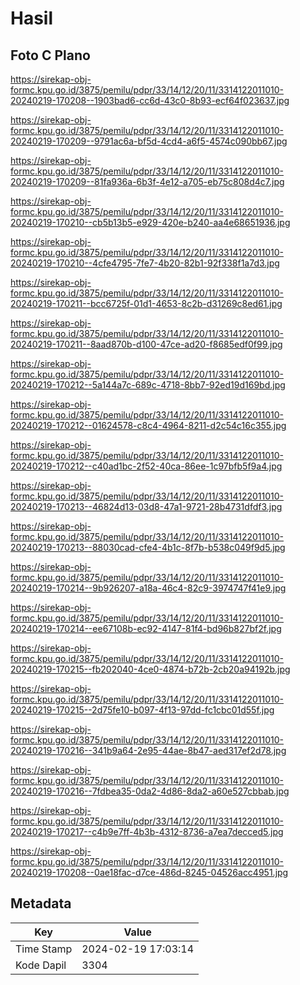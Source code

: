 # Hasil

## Foto C Plano

https://sirekap-obj-formc.kpu.go.id/3875/pemilu/pdpr/33/14/12/20/11/3314122011010-20240219-170208--1903bad6-cc6d-43c0-8b93-ecf64f023637.jpg

https://sirekap-obj-formc.kpu.go.id/3875/pemilu/pdpr/33/14/12/20/11/3314122011010-20240219-170209--9791ac6a-bf5d-4cd4-a6f5-4574c090bb67.jpg

https://sirekap-obj-formc.kpu.go.id/3875/pemilu/pdpr/33/14/12/20/11/3314122011010-20240219-170209--81fa936a-6b3f-4e12-a705-eb75c808d4c7.jpg

https://sirekap-obj-formc.kpu.go.id/3875/pemilu/pdpr/33/14/12/20/11/3314122011010-20240219-170210--cb5b13b5-e929-420e-b240-aa4e68651936.jpg

https://sirekap-obj-formc.kpu.go.id/3875/pemilu/pdpr/33/14/12/20/11/3314122011010-20240219-170210--4cfe4795-7fe7-4b20-82b1-92f338f1a7d3.jpg

https://sirekap-obj-formc.kpu.go.id/3875/pemilu/pdpr/33/14/12/20/11/3314122011010-20240219-170211--bcc6725f-01d1-4653-8c2b-d31269c8ed61.jpg

https://sirekap-obj-formc.kpu.go.id/3875/pemilu/pdpr/33/14/12/20/11/3314122011010-20240219-170211--8aad870b-d100-47ce-ad20-f8685edf0f99.jpg

https://sirekap-obj-formc.kpu.go.id/3875/pemilu/pdpr/33/14/12/20/11/3314122011010-20240219-170212--5a144a7c-689c-4718-8bb7-92ed19d169bd.jpg

https://sirekap-obj-formc.kpu.go.id/3875/pemilu/pdpr/33/14/12/20/11/3314122011010-20240219-170212--01624578-c8c4-4964-8211-d2c54c16c355.jpg

https://sirekap-obj-formc.kpu.go.id/3875/pemilu/pdpr/33/14/12/20/11/3314122011010-20240219-170212--c40ad1bc-2f52-40ca-86ee-1c97bfb5f9a4.jpg

https://sirekap-obj-formc.kpu.go.id/3875/pemilu/pdpr/33/14/12/20/11/3314122011010-20240219-170213--46824d13-03d8-47a1-9721-28b4731dfdf3.jpg

https://sirekap-obj-formc.kpu.go.id/3875/pemilu/pdpr/33/14/12/20/11/3314122011010-20240219-170213--88030cad-cfe4-4b1c-8f7b-b538c049f9d5.jpg

https://sirekap-obj-formc.kpu.go.id/3875/pemilu/pdpr/33/14/12/20/11/3314122011010-20240219-170214--9b926207-a18a-46c4-82c9-3974747f41e9.jpg

https://sirekap-obj-formc.kpu.go.id/3875/pemilu/pdpr/33/14/12/20/11/3314122011010-20240219-170214--ee67108b-ec92-4147-81f4-bd96b827bf2f.jpg

https://sirekap-obj-formc.kpu.go.id/3875/pemilu/pdpr/33/14/12/20/11/3314122011010-20240219-170215--fb202040-4ce0-4874-b72b-2cb20a94192b.jpg

https://sirekap-obj-formc.kpu.go.id/3875/pemilu/pdpr/33/14/12/20/11/3314122011010-20240219-170215--2d75fe10-b097-4f13-97dd-fc1cbc01d55f.jpg

https://sirekap-obj-formc.kpu.go.id/3875/pemilu/pdpr/33/14/12/20/11/3314122011010-20240219-170216--341b9a64-2e95-44ae-8b47-aed317ef2d78.jpg

https://sirekap-obj-formc.kpu.go.id/3875/pemilu/pdpr/33/14/12/20/11/3314122011010-20240219-170216--7fdbea35-0da2-4d86-8da2-a60e527cbbab.jpg

https://sirekap-obj-formc.kpu.go.id/3875/pemilu/pdpr/33/14/12/20/11/3314122011010-20240219-170217--c4b9e7ff-4b3b-4312-8736-a7ea7decced5.jpg

https://sirekap-obj-formc.kpu.go.id/3875/pemilu/pdpr/33/14/12/20/11/3314122011010-20240219-170208--0ae18fac-d7ce-486d-8245-04526acc4951.jpg


## Metadata

| Key        | Value               |
| ---------- | ------------------- |
| Time Stamp | 2024-02-19 17:03:14 |
| Kode Dapil | 3304                |




